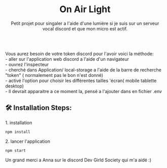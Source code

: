 <h1 align="center" id="title">On Air Light</h1>

<p id="description" align='center'>Petit projet pour singaler a l'aide d'une lumière si je suis sur un serveur vocal discord et que mon micro est actif.</p>
  <br/>
  <br/>
  <p>
  Vous aurez besoin de votre token discord pour l'avoir voici la méthode:<br/>
  - aller sur l'application web discord a l'aide d'un navigateur<br/>
  - ouvrez l'inspecteur<br/>
  - cherché dans Application/ local-storage a l'aide de la barre de recherche "token" ( normalement pas le bon n'est donné)<br/>
  - activé l'option pour choisir les différentes tailles 'écran( mobile tablette desktop)<br/>
  - Il devrait apparaitre a ce moment la, pensé a l'ajouter dans en fichier .env

</p>

<h2>🛠️ Installation Steps:</h2>

<p>1. installation</p>

```
npm install
```

<p>2. lancer l'application</p>

```
npm start
```

Un grand merci a Anna sur le discord Dev Girld Society qui m'a aidé :)
